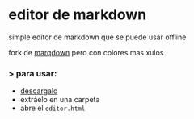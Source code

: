 # editor de markdown

simple editor de markdown que se puede usar offline
<br>

fork de [marqdown](https://github.com/marqdown/marqdown) pero con colores mas xulos

### > para usar:
- [descargalo](https://github.com/mardevour/markdown-editor/archive/refs/heads/main.zip)
- extráelo en una carpeta
- abre el `editor.html`
